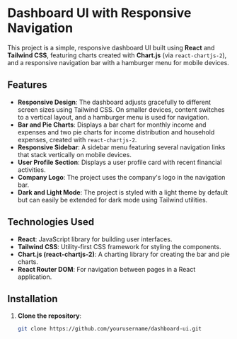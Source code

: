 # Dashboard UI with Responsive Navigation

This project is a simple, responsive dashboard UI built using **React** and **Tailwind CSS**, featuring charts created with **Chart.js** (via `react-chartjs-2`), and a responsive navigation bar with a hamburger menu for mobile devices.

## Features

- **Responsive Design**: The dashboard adjusts gracefully to different screen sizes using Tailwind CSS. On smaller devices, content switches to a vertical layout, and a hamburger menu is used for navigation.
- **Bar and Pie Charts**: Displays a bar chart for monthly income and expenses and two pie charts for income distribution and household expenses, created with `react-chartjs-2`.
- **Responsive Sidebar**: A sidebar menu featuring several navigation links that stack vertically on mobile devices.
- **User Profile Section**: Displays a user profile card with recent financial activities.
- **Company Logo**: The project uses the company's logo in the navigation bar.
- **Dark and Light Mode**: The project is styled with a light theme by default but can easily be extended for dark mode using Tailwind utilities.

## Technologies Used

- **React**: JavaScript library for building user interfaces.
- **Tailwind CSS**: Utility-first CSS framework for styling the components.
- **Chart.js (react-chartjs-2)**: A charting library for creating the bar and pie charts.
- **React Router DOM**: For navigation between pages in a React application.

## Installation

1. **Clone the repository**:

   ```bash
   git clone https://github.com/yourusername/dashboard-ui.git
